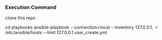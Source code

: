 ### Execution Command

clone this repo

cd playbooks
ansible-playbook --connection=local --inventory 127.0.0.1, -i /etc/ansible/hosts --limit 127.0.0.1 user_create.yml
